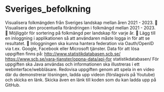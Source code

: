 # Sveriges_befolkning
Visualisera folkmängden från Sveriges landskap mellan åren 2021 - 2023. 
 Visualisera den procentuella förändringen i folkmängd mellan 2021 - 2023. 
 Möjliggör för sortering på folkmängd per landskap för varje år. 
 Lägg till en inloggning i applikationen så att användaren måste 
logga in för att se resultatet. 
 Inloggningen ska kunna hantera federation via Oauth/OpenID via 
t.ex. Google, Facebook eller Microsoft tjänster. 
Data för att lösa uppgiften finns på: 
http://www.statistikdatabasen.scb.se/ 
https://www.scb.se/vara-tjanster/oppna-data/api-for
statistikdatabasen/ 
För uppgiften ska Java användas och informationen ska illustreras i ett 
webinterface/webbläsare. 
Redovisa uppgiften genom att spela in en video där du demonstrerar 
lösningen, ladda upp videon (förslagsvis på Youtube) och skicka en länk. 
Skicka även en länk till koden som du kan ladda upp på GitHub.
